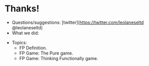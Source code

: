 # Thanks!

+ Questions/suggestions: [twitter](https://twitter.com/leolaneseltd @leolaneseltd)
+ What we did:
- Topics: 
  - FP Definition.
  - FP Game: The Pure game.
  - FP Game: Thinking Functionally game.
  
